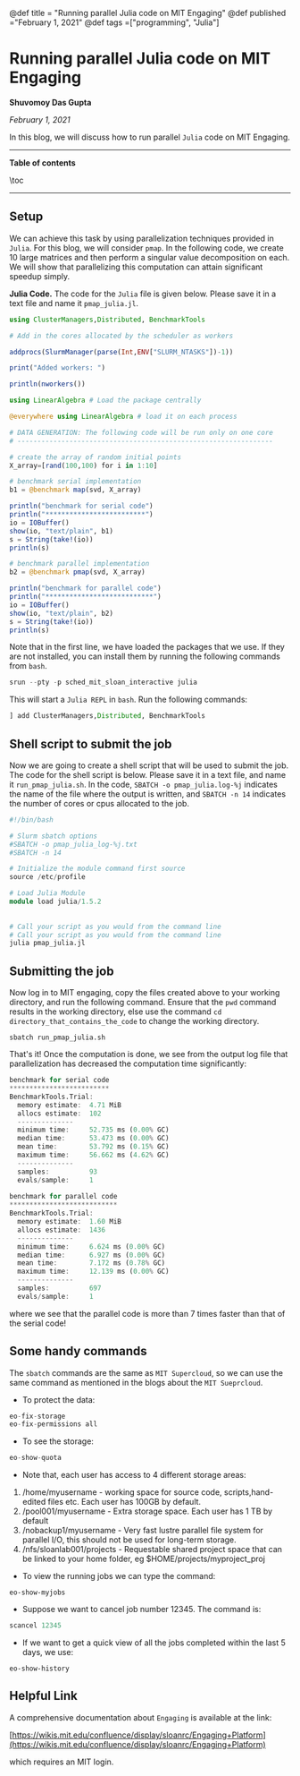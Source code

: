 @def title = "Running parallel Julia code on MIT Engaging"
@def published ="February 1, 2021"
@def tags =["programming", "Julia"]

# Running parallel Julia code on MIT Engaging
**Shuvomoy Das Gupta**

*February 1, 2021*

In this blog, we will discuss how to run  parallel `Julia` code on MIT Engaging. 

---

**Table of contents**

\toc

---

## Setup

We can achieve this task by using parallelization techniques provided in `Julia`. For this blog, we will consider `pmap`. In the following code, we create 10 large matrices and then perform a singular value decomposition on each. We will show that parallelizing this computation can attain significant speedup simply.

**Julia Code.** The code for the `Julia` file is given below. Please save it in a text file and name it `pmap_julia.jl`. 

```julia 
using ClusterManagers,Distributed, BenchmarkTools

# Add in the cores allocated by the scheduler as workers

addprocs(SlurmManager(parse(Int,ENV["SLURM_NTASKS"])-1))

print("Added workers: ")

println(nworkers())

using LinearAlgebra # Load the package centrally

@everywhere using LinearAlgebra # load it on each process

# DATA GENERATION: The following code will be run only on one core
# ----------------------------------------------------------------

# create the array of random initial points
X_array=[rand(100,100) for i in 1:10]

# benchmark serial implementation
b1 = @benchmark map(svd, X_array)

println("benchmark for serial code")
println("*************************")
io = IOBuffer()
show(io, "text/plain", b1)
s = String(take!(io))
println(s)

# benchmark parallel implementation
b2 = @benchmark pmap(svd, X_array)

println("benchmark for parallel code")
println("***************************")
io = IOBuffer()
show(io, "text/plain", b2)
s = String(take!(io))
println(s)
```

Note that in the first line, we have loaded the packages that we use. If they are not installed, you can install them by running the following commands from `bash`. 

```julia 
srun --pty -p sched_mit_sloan_interactive julia
```

This will start a `Julia REPL` in `bash`. Run the following commands: 

```julia 
] add ClusterManagers,Distributed, BenchmarkTools
```

## Shell script to submit the job

Now we are going to create a shell script that will be used to submit the job. The code for the shell script is below. Please save it in a text file, and name it `run_pmap_julia.sh`. In the code, `SBATCH -o pmap_julia.log-%j` indicates the name of the file where the output is written, and `SBATCH -n 14` indicates the number of cores or cpus allocated to the job. 

```julia 
#!/bin/bash

# Slurm sbatch options
#SBATCH -o pmap_julia_log-%j.txt
#SBATCH -n 14

# Initialize the module command first source
source /etc/profile

# Load Julia Module
module load julia/1.5.2
   
 
# Call your script as you would from the command line
# Call your script as you would from the command line
julia pmap_julia.jl
```

## Submitting the job

Now log in to MIT engaging, copy the files created above to your working directory, and run the following command. Ensure that the `pwd` command results in the working directory, else use the command `cd directory_that_contains_the_code` to change the working directory.

```
sbatch run_pmap_julia.sh
```

That's it! Once the computation is done, we see from the output log file that parallelization has decreased the computation time significantly: 

```julia 
benchmark for serial code
*************************
BenchmarkTools.Trial: 
  memory estimate:  4.71 MiB
  allocs estimate:  102
  --------------
  minimum time:     52.735 ms (0.00% GC)
  median time:      53.473 ms (0.00% GC)
  mean time:        53.792 ms (0.15% GC)
  maximum time:     56.662 ms (4.62% GC)
  --------------
  samples:          93
  evals/sample:     1
    
benchmark for parallel code
***************************
BenchmarkTools.Trial: 
  memory estimate:  1.60 MiB
  allocs estimate:  1436
  --------------
  minimum time:     6.624 ms (0.00% GC)
  median time:      6.927 ms (0.00% GC)
  mean time:        7.172 ms (0.78% GC)
  maximum time:     12.139 ms (0.00% GC)
  --------------
  samples:          697
  evals/sample:     1
```

where we see that the parallel code is more than 7 times faster than that of the serial code!

## Some handy commands

 The `sbatch` commands are the same as `MIT Supercloud`, so we can use the same command as mentioned in the blogs about the `MIT Sueprcloud`.

* To protect the data:

```julia 
eo-fix-storage
eo-fix-permissions all
```

* To see the storage: 

```julia 
eo-show-quota
```

* Note that, each user has access to 4 different storage areas:

1. /home/myusername - working space for source code, scripts,hand-edited files etc.  Each user has 100GB by default.
2. /pool001/myusername - Extra storage space.  Each user has 1 TB by default
3. /nobackup1/myusername - Very fast lustre parallel file system for parallel I/O, this should not be used for long-term storage.
4. /nfs/sloanlab001/projects - Requestable shared project space that can be linked to your home folder, eg $HOME/projects/myproject_proj

* To view the running jobs we can type the command:

```
eo-show-myjobs
```

* Suppose we want to cancel job number 12345. The command is:

```julia 
scancel 12345
```

* If we want to get a quick view of all the jobs completed within the last 5 days, we use:

```
eo-show-history 
```

## Helpful Link

A comprehensive documentation about `Engaging` is available at the link:

[https://wikis.mit.edu/confluence/display/sloanrc/Engaging+Platform](https://wikis.mit.edu/confluence/display/sloanrc/Engaging+Platform)

which requires an MIT login. 